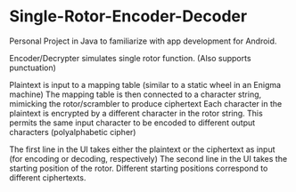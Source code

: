# Single-Rotor-Encoder-Decoder
Personal Project in Java to familiarize with app development for Android.

Encoder/Decrypter simulates single rotor function. (Also supports punctuation)

Plaintext is input to a mapping table (similar to a static wheel in an Enigma machine)
The mapping table is then connected to a character string, mimicking the rotor/scrambler to produce ciphertext
Each character in the plaintext is encrypted by a different character in the rotor string.
This permits the same input character to be encoded to different output characters (polyalphabetic cipher)

The first line in the UI takes either the plaintext or the ciphertext as input (for encoding or decoding, respectively)
The second line in the UI takes the starting position of the rotor. Different starting positions correspond to different ciphertexts.
